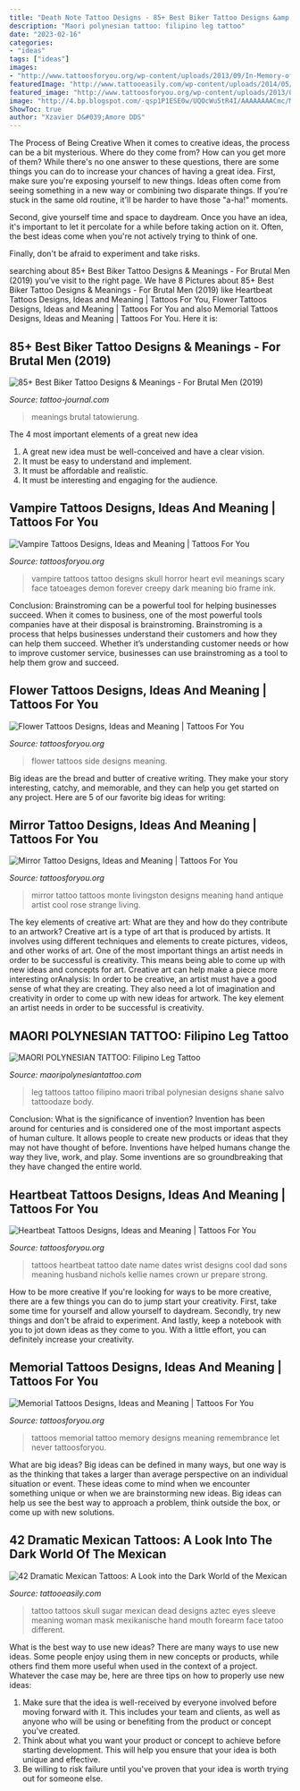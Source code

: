 ```yaml
---
title: "Death Note Tattoo Designs - 85+ Best Biker Tattoo Designs &amp; Meanings"
description: "Maori polynesian tattoo: filipino leg tattoo"
date: "2023-02-16"
categories:
- "ideas"
tags: ["ideas"]
images:
- "http://www.tattoosforyou.org/wp-content/uploads/2013/09/In-Memory-of-Tattoo-768x1024.jpg"
featuredImage: "http://www.tattooeasily.com/wp-content/uploads/2014/05/4fa2d50273203bd992070b450d49d091.jpg"
featured_image: "http://www.tattoosforyou.org/wp-content/uploads/2013/09/Flower-Side-Tattoos.jpg"
image: "http://4.bp.blogspot.com/-qsp1P1ESE0w/UQOcWu5tR4I/AAAAAAAACmc/M0sub7BzKnc/s640/DSC07054.JPG"
ShowToc: true
author: "Xzavier D&#039;Amore DDS"
---
```



The Process of Being Creative
When it comes to creative ideas, the process can be a bit mysterious. Where do they come from? How can you get more of them? While there's no one answer to these questions, there are some things you can do to increase your chances of having a great idea.
First, make sure you're exposing yourself to new things. Ideas often come from seeing something in a new way or combining two disparate things. If you're stuck in the same old routine, it'll be harder to have those "a-ha!" moments.

 Second, give yourself time and space to daydream. Once you have an idea, it's important to let it percolate for a while before taking action on it. Often, the best ideas come when you're not actively trying to think of one.

Finally, don't be afraid to experiment and take risks.

	

		
searching about 85+ Best Biker Tattoo Designs &amp; Meanings - For Brutal Men (2019) you've visit to the right page. We have 8 Pictures about 85+ Best Biker Tattoo Designs &amp; Meanings - For Brutal Men (2019) like Heartbeat Tattoos Designs, Ideas and Meaning | Tattoos For You, Flower Tattoos Designs, Ideas and Meaning | Tattoos For You and also Memorial Tattoos Designs, Ideas and Meaning | Tattoos For You. Here it is:
		
    
## 85+ Best Biker Tattoo Designs &amp; Meanings - For Brutal Men (2019)

<img loading=lazy src="https://tattoo-journal.com/wp-content/uploads/2015/08/biker-tattoo-43-650x650.jpg" onerror="this.onerror=null;this.src='https://tse4.mm.bing.net/th?id=OIP.lzHf6yf49cn8hFc0dPgkjAHaHa&amp;pid=15.1';" alt="85+ Best Biker Tattoo Designs &amp; Meanings - For Brutal Men (2019)">

_Source: tattoo-journal.com_

>meanings brutal tatowierung. 

	

The 4 most important elements of a great new idea
1. A great new idea must be well-conceived and have a clear vision.
2. It must be easy to understand and implement.
3. It must be affordable and realistic.
4. It must be interesting and engaging for the audience.

    
## Vampire Tattoos Designs, Ideas And Meaning | Tattoos For You

<img loading=lazy src="https://www.tattoosforyou.org/wp-content/uploads/2016/03/Vampire-Tattoos-Pictures.jpg" onerror="this.onerror=null;this.src='https://tse2.mm.bing.net/th?id=OIP.nFEMJ4U6KjD-SToysklcDwHaKs&amp;pid=15.1';" alt="Vampire Tattoos Designs, Ideas and Meaning | Tattoos For You">

_Source: tattoosforyou.org_

>vampire tattoos tattoo designs skull horror heart evil meanings scary face tatoeages demon forever creepy dark meaning bio frame ink. 

	

Conclusion: Brainstroming can be a powerful tool for helping businesses succeed.
When it comes to business, one of the most powerful tools companies have at their disposal is brainstroming. Brainstroming is a process that helps businesses understand their customers and how they can help them succeed. Whether it’s understanding customer needs or how to improve customer service, businesses can use brainstroming as a tool to help them grow and succeed.

    
## Flower Tattoos Designs, Ideas And Meaning | Tattoos For You

<img loading=lazy src="http://www.tattoosforyou.org/wp-content/uploads/2013/09/Flower-Side-Tattoos.jpg" onerror="this.onerror=null;this.src='https://tse1.mm.bing.net/th?id=OIP.5PurC9_flGr_S_bN-dORjAHaLH&amp;pid=15.1';" alt="Flower Tattoos Designs, Ideas and Meaning | Tattoos For You">

_Source: tattoosforyou.org_

>flower tattoos side designs meaning. 

	

Big ideas are the bread and butter of creative writing. They make your story interesting, catchy, and memorable, and they can help you get started on any project. Here are 5 of our favorite big ideas for writing:

    
## Mirror Tattoo Designs, Ideas And Meaning | Tattoos For You

<img loading=lazy src="http://www.tattoosforyou.org/wp-content/uploads/2017/08/Vintage-Mirror-Tattoo.jpg" onerror="this.onerror=null;this.src='https://tse4.mm.bing.net/th?id=OIP.MV_MgfRiRT3r7jjAvlhouQHaLH&amp;pid=15.1';" alt="Mirror Tattoo Designs, Ideas and Meaning | Tattoos For You">

_Source: tattoosforyou.org_

>mirror tattoo tattoos monte livingston designs meaning hand antique artist cool rose strange living. 

	

The key elements of creative art: What are they and how do they contribute to an artwork?
Creative art is a type of art that is produced by artists. It involves using different techniques and elements to create pictures, videos, and other works of art. One of the most important things an artist needs in order to be successful is creativity. This means being able to come up with new ideas and concepts for art. Creative art can help make a piece more interesting orAnalysis: In order to be creative, an artist must have a good sense of what they are creating. They also need a lot of imagination and creativity in order to come up with new ideas for artwork. The key element an artist needs in order to be successful is creativity.

    
## MAORI POLYNESIAN TATTOO: Filipino Leg Tattoo

<img loading=lazy src="http://4.bp.blogspot.com/-qsp1P1ESE0w/UQOcWu5tR4I/AAAAAAAACmc/M0sub7BzKnc/s640/DSC07054.JPG" onerror="this.onerror=null;this.src='https://tse3.mm.bing.net/th?id=OIP.Uit-oCsybtscfQupcHA1uQAAAA&amp;pid=15.1';" alt="MAORI POLYNESIAN TATTOO: Filipino Leg Tattoo">

_Source: maoripolynesiantattoo.com_

>leg tattoos tattoo filipino maori tribal polynesian designs shane salvo tattoodaze body. 

	

Conclusion: What is the significance of invention?
Invention has been around for centuries and is considered one of the most important aspects of human culture. It allows people to create new products or ideas that they may not have thought of before. Inventions have helped humans change the way they live, work, and play. Some inventions are so groundbreaking that they have changed the entire world.

    
## Heartbeat Tattoos Designs, Ideas And Meaning | Tattoos For You

<img loading=lazy src="https://www.tattoosforyou.org/wp-content/uploads/2016/10/Heartbeat-Tattoo-with-Date.jpg" onerror="this.onerror=null;this.src='https://tse1.mm.bing.net/th?id=OIP.zYGmOkW6Ul-Dl83Nks46-gHaJ4&amp;pid=15.1';" alt="Heartbeat Tattoos Designs, Ideas and Meaning | Tattoos For You">

_Source: tattoosforyou.org_

>tattoos heartbeat tattoo date name dates wrist designs cool dad sons meaning husband nichols kellie names crown ur prepare strong. 

	

How to be more creative
If you're looking for ways to be more creative, there are a few things you can do to jump start your creativity. First, take some time for yourself and allow yourself to daydream. Secondly, try new things and don't be afraid to experiment. And lastly, keep a notebook with you to jot down ideas as they come to you. With a little effort, you can definitely increase your creativity.

    
## Memorial Tattoos Designs, Ideas And Meaning | Tattoos For You

<img loading=lazy src="http://www.tattoosforyou.org/wp-content/uploads/2013/09/In-Memory-of-Tattoo-768x1024.jpg" onerror="this.onerror=null;this.src='https://tse3.mm.bing.net/th?id=OIP.S1PcYgy4-zsc2wJgJCUiNQHaJ4&amp;pid=15.1';" alt="Memorial Tattoos Designs, Ideas and Meaning | Tattoos For You">

_Source: tattoosforyou.org_

>tattoos memorial tattoo memory designs meaning remembrance let never tattoosforyou. 

	

What are big ideas?
Big ideas can be defined in many ways, but one way is as the thinking that takes a larger than average perspective on an individual situation or event. These ideas come to mind when we encounter something unique or when we are brainstorming new ideas. Big ideas can help us see the best way to approach a problem, think outside the box, or come up with new solutions.

    
## 42 Dramatic Mexican Tattoos: A Look Into The Dark World Of The Mexican

<img loading=lazy src="http://www.tattooeasily.com/wp-content/uploads/2014/05/4fa2d50273203bd992070b450d49d091.jpg" onerror="this.onerror=null;this.src='https://tse4.mm.bing.net/th?id=OIP.WwQdtdKbgF2zJ7XIn5F0ogHaK_&amp;pid=15.1';" alt="42 Dramatic Mexican Tattoos: A Look into the Dark World of the Mexican">

_Source: tattooeasily.com_

>tattoo tattoos skull sugar mexican dead designs aztec eyes sleeve meaning woman mask mexikanische hand mouth forearm face tatoo different. 

	

What is the best way to use new ideas?
There are many ways to use new ideas. Some people enjoy using them in new concepts or products, while others find them more useful when used in the context of a project. Whatever the case may be, here are three tips on how to properly use new ideas:
1. Make sure that the idea is well-received by everyone involved before moving forward with it. This includes your team and clients, as well as anyone who will be using or benefiting from the product or concept you've created.
2. Think about what you want your product or concept to achieve before starting development. This will help you ensure that your idea is both unique and effective.
3. Be willing to risk failure until you've proven that your idea is worth trying out for someone else.

